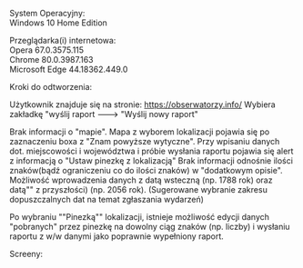System Operacyjny:   
Windows 10 Home Edition  

Przeglądarka(i) internetowa:   
Opera 67.0.3575.115  
Chrome 80.0.3987.163  
Microsoft Edge 44.18362.449.0  

Kroki do odtworzenia:  

Użytkownik znajduje się na stronie: https://obserwatorzy.info/
Wybiera zakładkę "wyślij raport ---> "Wyślij nowy raport"  

Brak informacji o "mapie". Mapa z wyborem lokalizacji pojawia się po zaznaczeniu boxa z "Znam powyższe wytyczne". Przy wpisaniu danych dot. miejscowości i województwa i próbie wysłania raportu pojawia się alert z informacją o "Ustaw pinezkę z lokalizacją"
Brak informacji odnośnie ilości znaków(bądź ograniczeniu co do ilości znaków) w "dodatkowym opisie".
Możliwość wprowadzenia danych z datą wsteczną (np. 1788 rok) oraz datą"" z przyszłości) (np. 2056 rok). (Sugerowane wybranie zakresu dopuszczalnych dat na temat zgłaszania wydarzeń)

Po wybraniu ""Pinezką"" lokalizacji, istnieje możliwość edycji danych "pobranych" przez pinezkę na dowolny ciąg znaków (np. liczby) i wysłaniu raportu z w/w danymi jako poprawnie wypełniony raport. 

Screeny:  

